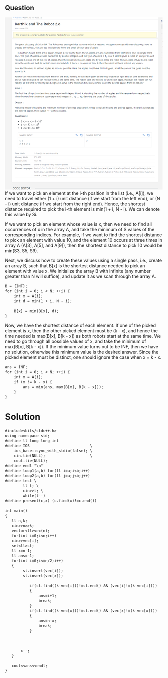 ## Question
![Question](https://raw.githubusercontent.com/oscvizag/Coding-Contest-Editorials/master/cOdeSpeC/Karthik%20and%20the%20robot%202.o/Karthik%20and%20the%20robot%202.o.png)
If we want to pick an element at the i-th position in the list (i.e., A[i]), we need to travel either (1 + i) unit distance (if we start from the left end), or (N - i) unit distance (if we start from the right end). Hence, the shortest distance required to pick the i-th element is min(1 + i, N - i). We can denote this value by Si.

If we want to pick an element whose value is x, then we need to find all occurrences of x in the array A, and take the minimum of S values of the corresponding indices. For example, if we want to find the shortest distance to pick an element with value 10, and the element 10 occurs at three times in array A (A[3], A[5], and A[9]), then the shortest distance to pick 10 would be min(S3, S5, S9).

Next, we discuss how to create these values using a single pass, i.e., create an array B, such that B[x] is the shortest distance needed to pick an element with value x. We initialize the array B with infinite (any number greater than N will suffice), and update it as we scan through the array A.
```
B = {INF};
for (int i = 0; i < N; ++i) {
    int x = A[i];
    int d = min(1 + i, N - i);
    
    B[x] = min(B[x], d);
}
```
Now, we have the shortest distance of each element. If one of the picked element is x, then the other picked element must be (k - x), and hence the time needed is max(B[x], B[k - x]) as both robots start at the same time. We need to go through all possible values of x, and take the minimum of max(B[x], B[k - x]). If the minimum value turns out to be INF, then we have no solution, otherwise this minimum value is the desired answer. Since the picked element must be distinct, one should ignore the case when x = k - x.

```
ans = INF;
for (int i = 0; i < N; ++i) {
    int x = A[i];
    if (x != k - x) {
        ans = min(ans, max(B[x], B[k - x]));
    }
}
```
# Solution
```
#include<bits/stdc++.h>
using namespace std;
#define ll long long int
#define IOS                           \
    ios_base::sync_with_stdio(false); \
    cin.tie(NULL);                    \
    cout.tie(NULL);
#define endl "\n"
#define loop1(a,b) for(ll i=a;i<b;i++)
#define loop2(a,b) for(ll j=a;j<b;j++)
#define test \
        ll t; \
        cin>>t; \
        while(t--)
#define present(c,x) (c.find(x)!=c.end())
    
int main()
{
   ll n,k;
   cin>>n>>k;
   vector<ll>vec(n);
   for(int i=0;i<n;i++)
   cin>>vec[i];
   set<ll>st;
   ll x=n-1;
   ll ans=-1;
   for(int i=0;i<=n/2;i++)
   {
        st.insert(vec[i]);
        st.insert(vec[x]);
            
           if(st.find((k-vec[i]))!=st.end() && (vec[i]!=(k-vec[i])))
           {
               ans=i+1;
               break;
           }
           if(st.find((k-vec[x]))!=st.end() && (vec[x]!=(k-vec[x])))
           {
               ans=n-x;
               break;
           }


       
       x--;
   }
   
   cout<<ans<<endl;
}
```
